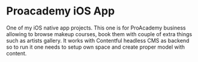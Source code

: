 # Proacademy iOS App

One of my iOS native app projects. This one is for ProAcademy business allowing to browse makeup courses, book them with couple of extra things such as 
artists gallery.
It works with Contentful headless CMS as backend so to run it one needs to setup own space and create proper model with content.
